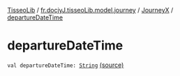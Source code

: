 [TisseoLib](../../index.md) / [fr.docjyJ.tisseoLib.model.journey](../index.md) / [JourneyX](index.md) / [departureDateTime](./departure-date-time.md)

# departureDateTime

`val departureDateTime: `[`String`](https://kotlinlang.org/api/latest/jvm/stdlib/kotlin/-string/index.html) [(source)](https://github.com/docjyj/tisseoLib/tree/master/src/main/kotlin/fr/docjyJ/tisseoLib/model/journey/JourneyX.kt#L16)